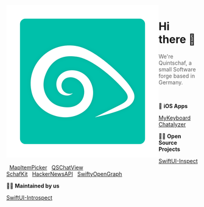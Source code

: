 <img align="left" src="./QuintschafTransparent.png" width="400" />

# Hi there 👋
> We're Quintschaf, a small Software forge based in Germany.

<br>

📱 __iOS Apps__

[MyKeyboard](https://apps.apple.com/app/id1455404109) &nbsp; [Chatalyzer](https://apps.apple.com/app/id1614068067)

👩‍💻 __Open Source Projects__

[SwiftUI-Inspect](https://github.com/Quintschaf/SwiftUI-Inspect) &nbsp; [MapItemPicker](https://github.com/Quintschaf/MapItemPicker) &nbsp; [QSChatView](https://github.com/Quintschaf/QSChatView)<br>
[SchafKit](https://github.com/Quintschaf/SchafKit) &nbsp; [HackerNewsAPI](https://github.com/Quintschaf/HackerNewsAPI) &nbsp; [SwiftyOpenGraph](https://github.com/Quintschaf/SwiftyOpenGraph)

🙋‍♀️ __Maintained by us__

[SwiftUI-Introspect](https://github.com/Siteline/SwiftUI-Introspect)
